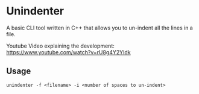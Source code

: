 # Unindenter
A basic CLI tool written in C++ that allows you to un-indent all the lines in a file.

Youtube Video explaining the development: https://www.youtube.com/watch?v=rU8g4Y2YIdk


## Usage

```
unindenter -f <filename> -i <number of spaces to un-indent>

```
